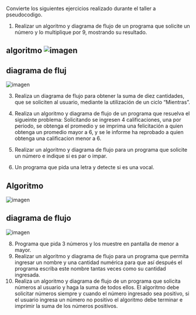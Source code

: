 
Convierte los siguientes ejercicios realizado durante el taller a pseudocodigo.

1. Realizar un algoritmo y diagrama de flujo de un programa que solicite un número y lo multiplique por 9, mostrando su resultado.

## algoritmo ![imagen](https://user-images.githubusercontent.com/101213081/160883086-f1b86b39-a194-49ea-a97e-4c1fdc32f460.png)
## diagrama de fluj
![imagen](https://user-images.githubusercontent.com/101213081/160883349-599a0d59-252a-4cb2-b2c1-89b42278d160.png)

3. Realiza un diagrama de flujo para obtener la suma de diez cantidades, que se soliciten al usuario, mediante la utilización de un ciclo “Mientras”. 






5. Realiza un algoritmo y diagrama de flujo de un programa que resuelva el sigueinte problema: Solicitando se ingresen 4 calificaciones, una por periodo, se obtenga el promedio y se imprima una felicitación a quien obtenga un promedio mayor a 6, y se le informe ha reprobado a quien obtenga una calificacion menor a 6.
6. Realizar un algoritmo y diagrama de flujo para un programa que solicite un número e indique si es par o impar.
7. Un programa que pida una letra y detecte si es una vocal.
## Algoritmo 
![imagen](https://user-images.githubusercontent.com/101213081/160892922-f053a42c-fee8-4c93-b024-45a159b76c4c.png)
## diagrama de flujo
![imagen](https://user-images.githubusercontent.com/101213081/160893112-b9b1cce9-683f-46c7-90c9-b329d4094431.png)

8. Programa que pida 3 números y los muestre en pantalla de menor a mayor.
9. Realizar un algoritmo y diagrama de flujo para un programa que permita ingresar un nombre y una cantidad numérica para que así después el programa escriba este nombre tantas veces como su cantidad ingresada.
10. Realiza un algoritmo y diagrama de flujo de un programa que solicita números al usuario y haga la suma de todos ellos. El algoritmo debe solicitar números siempre y cuando el número ingresado sea positivo, si el usuario ingresa un número no positivo el algoritmo debe terminar e imprimir la suma de los números positivos.
